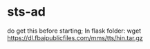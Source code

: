 # sts-ad

do get this before starting; In flask folder: wget https://dl.fbaipublicfiles.com/mms/tts/hin.tar.gz 
